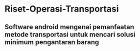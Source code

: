# Riset-Operasi-Transportasi
<h2>Software android mengenai pemanfaatan metode transportasi untuk mencari solusi minimum pengantaran barang</h2>
